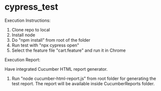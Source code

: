 # cypress_test

Execution Instructions:

1. Clone repo to local
2. Install node
3. Do "npm install" from root of the folder
4. Run test with "npx cypress open"
5. Select the feature file "cart.feature" and run it in Chrome

Execution Report:

Have integrated Cucumber HTML report generator.
1. Run "node cucumber-html-report.js" from root folder for generating the test report.
The report will be available inside CucumberReports folder.
